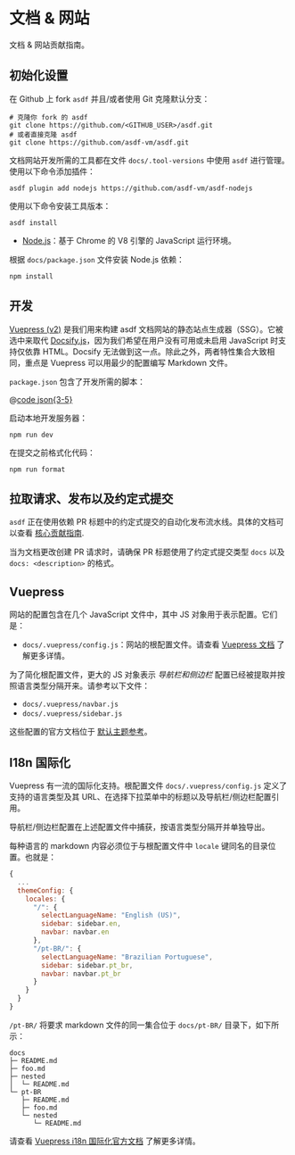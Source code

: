 # 文档 & 网站

文档 & 网站贡献指南。

## 初始化设置

在 Github 上 fork `asdf` 并且/或者使用 Git 克隆默认分支：

```shell:no-line-numbers
# 克隆你 fork 的 asdf
git clone https://github.com/<GITHUB_USER>/asdf.git
# 或者直接克隆 asdf
git clone https://github.com/asdf-vm/asdf.git
```

文档网站开发所需的工具都在文件 `docs/.tool-versions` 中使用 `asdf` 进行管理。使用以下命令添加插件：

```shell:no-line-numbers
asdf plugin add nodejs https://github.com/asdf-vm/asdf-nodejs
```

使用以下命令安装工具版本：

```shell:no-line-numbers
asdf install
```

- [Node.js](https://nodejs.org/zh-cn/)：基于 Chrome 的 V8 引擎的 JavaScript 运行环境。

根据 `docs/package.json` 文件安装 Node.js 依赖：

```shell:no-line-numbers
npm install
```

## 开发

[Vuepress (v2)](https://v2.vuepress.vuejs.org/zh/) 是我们用来构建 asdf 文档网站的静态站点生成器（SSG）。它被选中来取代 [Docsify.js](https://docsify.js.org/#/zh-cn/)，因为我们希望在用户没有可用或未启用 JavaScript 时支持仅依靠 HTML。Docsify 无法做到这一点。除此之外，两者特性集合大致相同，重点是 Vuepress 可以用最少的配置编写 Markdown 文件。

`package.json` 包含了开发所需的脚本：

@[code json{3-5}](../../package.json)

启动本地开发服务器：

```shell:no-line-numbers
npm run dev
```

在提交之前格式化代码：

```shell:no-line-numbers
npm run format
```

## 拉取请求、发布以及约定式提交

`asdf` 正在使用依赖 PR 标题中的约定式提交的自动化发布流水线。具体的文档可以查看 [核心贡献指南](./core.md).

当为文档更改创建 PR 请求时，请确保 PR 标题使用了约定式提交类型 `docs` 以及 `docs: <description>` 的格式。

## Vuepress

网站的配置包含在几个 JavaScript 文件中，其中 JS 对象用于表示配置。它们是：

- `docs/.vuepress/config.js`：网站的根配置文件。请查看 [Vuepress 文档](https://v2.vuepress.vuejs.org/zh/guide/configuration.html) 了解更多详情。

为了简化根配置文件，更大的 JS 对象表示 _导航栏和侧边栏_ 配置已经被提取并按照语言类型分隔开来。请参考以下文件：

- `docs/.vuepress/navbar.js`
- `docs/.vuepress/sidebar.js`

这些配置的官方文档位于 [默认主题参考](https://v2.vuepress.vuejs.org/zh/reference/default-theme/config.html)。

## I18n 国际化

Vuepress 有一流的国际化支持。根配置文件 `docs/.vuepress/config.js` 定义了支持的语言类型及其 URL、在选择下拉菜单中的标题以及导航栏/侧边栏配置引用。

导航栏/侧边栏配置在上述配置文件中捕获，按语言类型分隔开并单独导出。

每种语言的 markdown 内容必须位于与根配置文件中 `locale` 键同名的目录位置。也就是：

```js
{
  ...
  themeConfig: {
    locales: {
      "/": {
        selectLanguageName: "English (US)",
        sidebar: sidebar.en,
        navbar: navbar.en
      },
      "/pt-BR/": {
        selectLanguageName: "Brazilian Portuguese",
        sidebar: sidebar.pt_br,
        navbar: navbar.pt_br
      }
    }
  }
}
```

`/pt-BR/` 将要求 markdown 文件的同一集合位于 `docs/pt-BR/` 目录下，如下所示：

```shell:no-line-numbers
docs
├─ README.md
├─ foo.md
├─ nested
│  └─ README.md
└─ pt-BR
   ├─ README.md
   ├─ foo.md
   └─ nested
      └─ README.md
```

请查看 [Vuepress i18n 国际化官方文档](https://v2.vuepress.vuejs.org/zh/guide/i18n.html#%E7%AB%99%E7%82%B9%E5%A4%9A%E8%AF%AD%E8%A8%80%E9%85%8D%E7%BD%AE) 了解更多详情。
